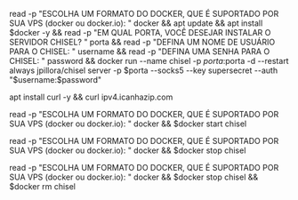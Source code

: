 read -p "ESCOLHA UM FORMATO DO DOCKER, QUE É SUPORTADO POR SUA VPS (docker ou docker.io): " docker && apt update && apt install $docker -y && read -p "EM QUAL PORTA, VOCÊ DESEJAR INSTALAR O SERVIDOR CHISEL? " porta && read -p "DEFINA UM NOME DE USUÁRIO PARA O CHISEL:  " username && read -p "DEFINA UMA SENHA PARA O CHISEL: " password && docker run --name chisel -p $porta:$porta -d --restart always jpillora/chisel server -p $porta --socks5 --key supersecret --auth "$username:$password" 

apt install curl -y && curl ipv4.icanhazip.com

read -p "ESCOLHA UM FORMATO DO DOCKER, QUE É SUPORTADO POR SUA VPS (docker ou docker.io): " docker && $docker start chisel

read -p "ESCOLHA UM FORMATO DO DOCKER, QUE É SUPORTADO POR SUA VPS (docker ou docker.io): " docker && $docker stop chisel

read -p "ESCOLHA UM FORMATO DO DOCKER, QUE É SUPORTADO POR SUA VPS (docker ou docker.io): " docker && $docker stop chisel && $docker rm chisel
